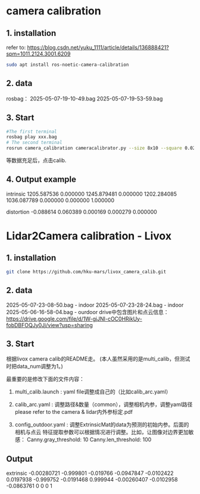 # camera calibration
## 1. installation
refer to: https://blog.csdn.net/yuku_1111/article/details/136888421?spm=1011.2124.3001.6209

```bash
sudo apt install ros-noetic-camera-calibration
```
## 2. data
rosbag： 
2025-05-07-19-10-49.bag 
2025-05-07-19-53-59.bag
## 3. Start
```bash
#The first terminal 
rosbag play xxx.bag 
# The second terminal 
rosrun camera_calibration cameracalibrator.py --size 8x10 --square 0.02 -- no-service-check image:=/camera/image_color camera:=/camera
```
等数据充⾜后，点击calib.
## 4. Output example

intrinsic 
1205.587536 0.000000 1245.879481 
0.000000 1202.284085 1036.087789 
0.000000 0.000000 1.000000 

distortion 
-0.088614 0.060389 0.000169 0.000279 0.000000

# Lidar2Camera calibration - Livox
## 1. installation
```bash
git clone https://github.com/hku-mars/livox_camera_calib.git
```
## 2. data
2025-05-07-23-08-50.bag - indoor 
2025-05-07-23-28-24.bag - indoor 
2025-05-06-16-58-04.bag - ourdoor 
drive中包含图⽚和点云信息： https://drive.google.com/file/d/1W-gjJNI-cOC0HRikUy-fobDBFOQJy0Jj/view?usp=sharing
## 3. Start
根据livox camera calib的README⾛。 
(本人虽然采⽤的是multi_calib，但测试时把data_num调整为1。) 

最重要的是修改下⾯的文件内容：

1. multi_calib.launch : yaml file调整成⾃⼰的（比如calib_arc.yaml） 
2. calib_arc.yaml : 调整路径&数量（common），调整相机内参，调整yaml路径
	please refer to the camera & lidar内外参标定.pdf
	
3. config_outdoor.yaml : 调整ExtrinsicMat的data为预测的初始内参。后⾯的相机与点云 特征提取参数可以根据情况进⾏调整。比如，让图像对边界更加敏感： Canny.gray_threshold: 10 Canny.len_threshold: 100
## Output 
extrinsic 
-0.00280721 -0.999801 -0.019766 -0.0947847 
-0.0102422   0.0197938 -0.999752 -0.0191468
0.999944      -0.00260407 -0.0102958 -0.0863761 
0                    0                      0            1